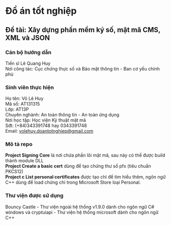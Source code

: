 # Đồ án tốt nghiệp
## Đề tài: Xây dựng phần mềm ký số, mật mã CMS, XML và JSON
### Cán bộ hướng dẫn
Tiến sĩ Lê Quang Huy</br>
Nơi công tác: Cục chứng thực số và Bảo mật thông tin - Ban cơ yếu chính phủ
### Sinh viên thực hiện
Họ tên: Võ Lê Huy</br>
Mã số: AT131315</br>
Lớp: AT13P</br>
Chuyên nghành: An toàn thông tin - An toàn ứng dụng</br>
Nơi học tập: Học viện Kỹ thuật mật mã</br>
Sđt: (+84)343391748 hay 0343391748</br>
Email: volehuy.doantotnghiep@gmail.com
### Mô tả repo
**Project Signing Core** là nơi chứa phần lõi mật mã, sau này có thể được build thành module DLL</br>
**Project Create a basic cert** dùng để tạo chứng thư số pfx (tiêu chuẩn PKCS12)</br>
**Project c List personal certificates** được tạo chỉ để tìm hiểu thêm, ngôn ngữ C++ dùng để load chứng chỉ trong Microsoft Store loại Personal.
### Thư viện được sử dụng
Bouncy Castle - Thư viện ngoài hệ thống v1.9.0 dành cho ngôn ngữ C#</br>
windows và cryptuiapi - Thư viện hệ thống microsoft dành cho ngôn ngữ C++
